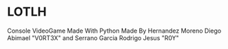 # LOTLH
Console VideoGame Made With Python
Made By Hernandez Moreno Diego Abimael "V0RT3X" and Serrano Garcia Rodrigo Jesus "R0Y"
